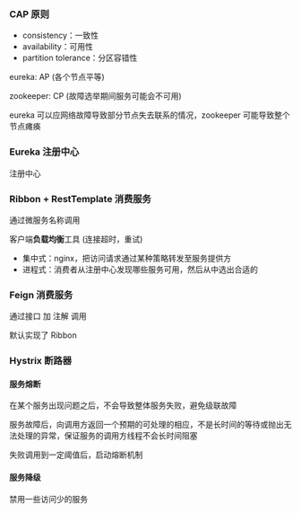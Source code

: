 ### CAP 原则

- consistency：一致性
- availability：可用性
- partition tolerance：分区容错性

eureka: AP (各个节点平等)

zookeeper: CP (故障选举期间服务可能会不可用)

eureka 可以应网络故障导致部分节点失去联系的情况，zookeeper 可能导致整个节点瘫痪



### Eureka 注册中心

注册中心



### Ribbon + RestTemplate 消费服务

通过微服务名称调用

客户端**负载均衡**工具 (连接超时，重试)

- 集中式：nginx，把访问请求通过某种策略转发至服务提供方
- 进程式：消费者从注册中心发现哪些服务可用，然后从中选出合适的





### Feign 消费服务

通过接口 加 注解 调用

默认实现了 Ribbon



### Hystrix 断路器

#### 服务熔断

在某个服务出现问题之后，不会导致整体服务失败，避免级联故障

服务故障后，向调用方返回一个预期的可处理的相应，不是长时间的等待或抛出无法处理的异常，保证服务的调用方线程不会长时间阻塞

失败调用到一定阈值后，启动熔断机制

#### 服务降级

禁用一些访问少的服务
